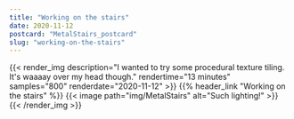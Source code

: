 ```yaml
---
title: "Working on the stairs"
date: 2020-11-12
postcard: "MetalStairs_postcard"
slug: "working-on-the-stairs"
---
```


{{< render_img
  description="I wanted to try some procedural texture tiling. It's waaaay over my head though." 
  rendertime="13 minutes"
  samples="800" 
  renderdate="2020-11-12" >}}
{{% header_link "Working on the stairs" %}}
{{< image path="img/MetalStairs" alt="Such lighting!" >}}
{{< /render_img >}}


